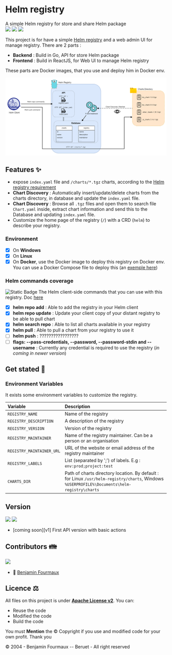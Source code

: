 # Helm registry
A simple Helm registry for store and share Helm package
\
[![](https://img.shields.io/badge/Docker-compose?logo=docker&logoColor=white&color=blue)]()
[![](https://img.shields.io/badge/registry-helm?logo=helm&logoColor=white&label=Helm&labelColor=darkblue&color=white)]()
[![](https://img.shields.io/badge/Golang-1.21.6-grey?style=for-the-badge&logo=go&labelColor=cyan)]()


This project is for have a simple [Helm registry](https://helm.sh/docs/topics/chart_repository/) and a web admin UI for manage registry.
There are 2 parts :
- **Backend** : Build in Go, API for store Helm package
- **Frontend** : Build in ReactJS, for Web UI to manage Helm registry

These parts are Docker images, that you use and deploy him in Docker env.

![](architecture.png)

## Features :sparkles:
- expose `index.yaml` file and `/charts/*.tgz` charts, according to the [Helm registry requirement](https://helm.sh/docs/topics/chart_repository/)
- **Chart Discovery** : Automatically insert/update/delete charts from the charts directory, in database and update the `index.yaml` file.
- **Chart Discovery** : Browse all `.tgz` files and open them to search file `Chart.yaml` inside, extract chart information and send this to the Database and updating `index.yaml` file.
- Customize the home page of the registry (`/`) with a CRD (`helm`) to describe your registry.

### Environment 
- [x]  On **Windows**
- [x] On **Linux**
- [x] On **Docker**, use the Docker image to deploy this registry on Docker env. You can use a Docker Compose file to deploy this (an [exemple here](docker-compose.yaml))

### Helm commands coverage
![Static Badge](https://img.shields.io/badge/40%25-covrage?style=for-the-badge&logo=helm&label=Commands%20covrage&color=orange)
The Helm client-side commands that you can use with this registry. Doc [here](https://helm.sh/docs/helm/helm_repo/)
- [x]  **helm repo add** :  Able to add the registry in your Helm client
- [x] **helm repo update** : Update your client copy of your distant registry to be able to pull chart
- [x] **helm search repo** : Able to list all charts available in your registry
- [x] **helm pull** : Able to pull a chart from your registry to use it 
- [ ] **helm push** : ?????????????????
- [ ] **flags: --pass-credentials, --password, --password-stdin and --username** : Currently any credential is required to use the registry (_in coming in newer version_)

## Get stated :rocket:

### Environment Variables
It exists some environment variables to customize the registry.

| Variable                  | Description                                                                                                                                   |
|:--------------------------|:----------------------------------------------------------------------------------------------------------------------------------------------|
| `REGISTRY_NAME`           | Name of the registry                                                                                                                          |
| `REGISTRY_DESCRIPTION`    | A description of the registry                                                                                                                 |
| `REGISTRY_VERSION`        | Version of the registry                                                                                                                       |
| `REGISTRY_MAINTAINER`     | Name of the registry maintainer. Can be a person or an organisation                                                                           |
| `REGISTRY_MAINTAINER_URL` | URL of the website or email address of the registry maintainer                                                                                |
| `REGISTRY_LABELS`         | List (separated by ';') of labels. E.g : `env:prod;project:test`                                                                              |
| `CHARTS_DIR`              | Path of charts directory location. By default : for Linux `/usr/helm-registry/charts`, Windows `%USERPROFILE%\Documents\helm-registry\charts` |

## Version
[![](https://badgen.net/github/tag/BenjaminFourmaux/Helm-Registry?cache=600)](https://github.com/BenjaminFourmaux/Helm-Registry/tags) [![](https://badgen.net/github/release/BenjaminFourmaux/Helm-Registry?cache=600)](https://github.com/BenjaminFourmaux/Helm-Registry/releases)
- [coming soon][v1] First API version with basic actions

## Contributors 👪
[![](https://badgen.net/github/contributors/BenjaminFourmaux/Helm-Hegistry)](https://github.com/BenjaminFourmaux/Helm-Registry/graphs/contributors)
- :crown: [Benjamin Fourmaux](https://github.com/BenjaminFourmaux)

## Licence ⚖️
All files on this project is under [**Apache License v2**](https://www.apache.org/licenses/LICENSE-2.0).
You can:
- Reuse the code 
- Modified the code
- Build the code

You must **Mention** the © Copyright if you use and modified code for your own profit. Thank you

© 2004 - Benjamin Fourmaux -- Beruet - All right reserved

